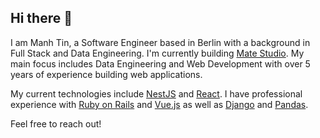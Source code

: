 ## Hi there 👋

I am Manh Tin, a Software Engineer based in Berlin with a background in Full Stack and Data Engineering. I'm currently building [Mate Studio](https://www.mate-studio.com/). My main focus includes Data Engineering and Web Development with over 5 years of experience building web applications.

My current technologies include [NestJS](https://nestjs.com/) and [React](https://react.dev/). I have professional experience with [Ruby on Rails](https://rubyonrails.org/) and [Vue.js](https://vuejs.org/) as well as [Django](https://www.djangoproject.com) and [Pandas](https://pandas.pydata.org/docs).

Feel free to reach out!
<!--
**ManhTin/ManhTin** is a ✨ _special_ ✨ repository because its `README.md` (this file) appears on your GitHub profile.

Here are some ideas to get you started:

- 🔭 I’m currently working on ...
- 🌱 I’m currently learning ...
- 👯 I’m looking to collaborate on ...
- 🤔 I’m looking for help with ...
- 💬 Ask me about ...
- 📫 How to reach me: ...
- 😄 Pronouns: ...
- ⚡ Fun fact: ...
-->
